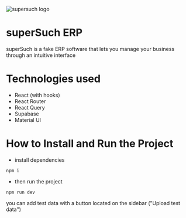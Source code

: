 ![supersuch logo](https://supersuch.netlify.app/img/logo.png)

# superSuch ERP

superSuch is a fake ERP software that lets you manage your business through an intuitive interface

# Technologies used

- React (with hooks)
- React Router
- React Query
- Supabase
- Material UI

# How to Install and Run the Project

- install dependencies

```
npm i
```

- then run the project

```
npm run dev
```

you can add test data with a button located on the sidebar ("Upload test data")
